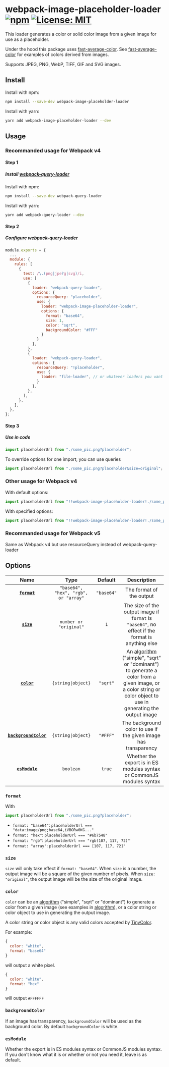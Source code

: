 # webpack-image-placeholder-loader [![npm](https://img.shields.io/npm/v/webpack-image-placeholder-loader)](https://www.npmjs.com/package/webpack-image-placeholder-loader) [![License: MIT](https://img.shields.io/badge/License-MIT-green.svg?style=flat)](https://opensource.org/licenses/MIT)

This loader generates a color or solid color image from a given image for use as a placeholder.

Under the hood this package uses [fast-average-color](https://github.com/fast-average-color/fast-average-color). See [fast-average-color](https://github.com/fast-average-color/fast-average-color) for examples of colors derived from images.

Supports JPEG, PNG, WebP, TIFF, GIF and SVG images.

## Install

Install with npm:

```bash
npm install --save-dev webpack-image-placeholder-loader
```

Install with yarn:

```bash
yarn add webpack-image-placeholder-loader --dev
```

## Usage

### Recommanded usage for Webpack v4

#### Step 1

##### Install [webpack-query-loader](https://github.com/CoolCyberBrain/webpack-query-loader)

Install with npm:

```bash
npm install --save-dev webpack-query-loader
```

Install with yarn:

```bash
yarn add webpack-query-loader --dev
```

#### Step 2

##### Configure [webpack-query-loader](https://github.com/CoolCyberBrain/webpack-query-loader)

```javascript
module.exports = {
  ...
  module: {
    rules: [
      {
        test: /\.(png|jpe?g|svg)/i,
        use: [
          {
            loader: "webpack-query-loader",
            options: {
              resourceQuery: "placeholder",
              use: {
                loader: "webpack-image-placeholder-loader",
                options: {
                  format: "base64",
                  size: 1,
                  color: "sqrt",
                  backgroundColor: "#FFF"
                }
              }
            },
          },
          {
            loader: "webpack-query-loader",
            options: {
              resourceQuery: "!placeholder",
              use: {
                loader: "file-loader", // or whatever loaders you want to use
              }
            },
          },
        ],
      },
    ],
  },
};

```

#### Step 3

##### Use in code

```javascript
import placeholderUrl from "./some_pic.png?placeholder";
```

To override options for one import, you can use queries

```javascript
import placeholderUrl from "./some_pic.png?placeholder&size=original";
```

### Other usage for Webpack v4

With default options:

```javascript
import placeholderUrl from "!!webpack-image-placeholder-loader!./some_pic.png";
```

With specified options:

```javascript
import placeholderUrl from "!!webpack-image-placeholder-loader!./some_pic.png?format=base64&size=1&color=sqrt&backgroundColor=white";
```

### Recommanded usage for Webpack v5

Same as Webpack v4 but use resourceQuery instead of webpack-query-loader

## Options

|                   Name                    |                 Type                 |  Default   |                                                                                                                       Description                                                                                                                        |
| :---------------------------------------: | :----------------------------------: | :--------: | :------------------------------------------------------------------------------------------------------------------------------------------------------------------------------------------------------------------------------------------------------: |
|          **[`format`](#format)**          | `"base64", "hex", "rgb", or "array"` | `"base64"` |                                                                                                                 The format of the output                                                                                                                 |
|            **[`size`](#size)**            |        `number or "original"`        |    `1`     |                                                                             The size of the output image if `format` is `"base64"`, no effect if the format is anything else                                                                             |
|           **[`color`](#color)**           |          `{string\|object}`          |  `"sqrt"`  | An [algorithm](https://github.com/fast-average-color/fast-average-color/blob/master/docs/algorithms.md) ("simple", "sqrt" or "dominant") to generate a color from a given image, or a color string or color object to use in generating the output image |
| **[`backgroundColor`](#backgroundColor)** |          `{string\|object}`          |  `"#FFF"`  |                                                                                             The background color to use if the given image has transparency                                                                                              |
|        **[`esModule`](#esModule)**        |              `boolean`               |   `true`   |                                                                                          Whether the export is in ES modules syntax or CommonJS modules syntax                                                                                           |

### `format`

With

```javascript
import placeholderUrl from "./some_pic.png?placeholder";
```

- `format: "base64"`: `placeholderUrl === "data:image/png;base64,iVBORw0KG..."`
- `format: "hex"`: `placeholderUrl === "#6b7548"`
- `format: "rgb"`: `placeholderUrl === "rgb(107, 117, 72)"`
- `format: "array"`: `placeholderUrl === [107, 117, 72]"`

### `size`

`size` will only take effect if `format: "base64"`. When `size` is a number, the output image will be a square of the given number of pixels. When `size: "original"`, the output image will be the size of the original image.

### `color`

`color` can be an [algorithm](https://github.com/fast-average-color/fast-average-color/blob/master/docs/algorithms.md) ("simple", "sqrt" or "dominant") to generate a color from a given image (see examples in [algorithm](https://github.com/fast-average-color/fast-average-color/blob/master/docs/algorithms.md)), or a color string or color object to use in generating the output image.

A color string or color object is any valid colors accepted by [TinyColor](https://github.com/bgrins/TinyColor).

For example:

```javascript
{
  color: "white",
  format: "base64"
}
```

will output a white pixel.

```javascript
{
  color: "white",
  format: "hex"
}
```

will output `#FFFFFF`

### `backgroundColor`

If an image has transparency, `backgroundColor` will be used as the background color. By default `backgroundColor` is white.

### `esModule`

Whether the export is in ES modules syntax or CommonJS modules syntax. If you don't know what it is or whether or not you need it, leave is as default.
